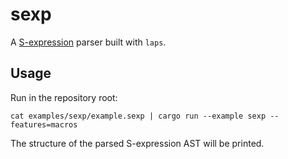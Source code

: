# sexp

A [S-expression](https://en.wikipedia.org/wiki/S-expression) parser built with `laps`.

## Usage

Run in the repository root:

```
cat examples/sexp/example.sexp | cargo run --example sexp --features=macros
```

The structure of the parsed S-expression AST will be printed.
